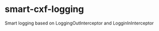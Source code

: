 smart-cxf-logging
=================

Smart logging based on LoggingOutInterceptor and LogginInInterceptor

